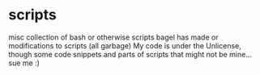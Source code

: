 # scripts
misc collection of bash or otherwise scripts bagel has made or modifications to scripts (all garbage)
My code is under the Unlicense, though some code snippets and parts of scripts that might not be mine... sue me :)
